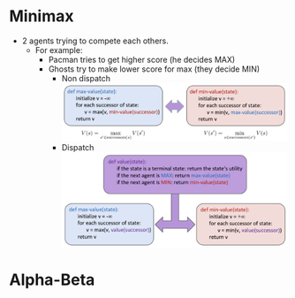 # Minimax
* 2 agents trying to compete each others. 
    * For example: 
        * Pacman tries to get higher score (he decides MAX)
        * Ghosts try to make lower score for max (they decide MIN)
            * Non dispatch
                    ![](../images/minimaxPseudoCode.png)
            * Dispatch
                    ![](../images/minimaxPseudoCode2.png)

# Alpha-Beta 
